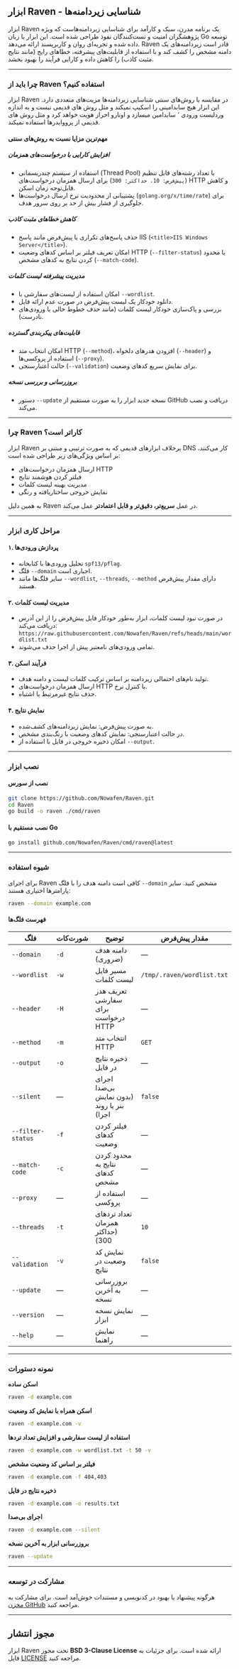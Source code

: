 ## ابزار Raven - شناسایی زیر‌دامنه‌ها  

ابزار Raven یک برنامه مدرن، سبک و کارآمد برای شناسایی زیر‌دامنه‌هاست که ویژه پژوهشگران امنیت و تست‌کنندگان نفوذ طراحی شده است. این ابزار با زبان Go توسعه داده شده و تجربه‌ای روان و کاربرپسند ارائه می‌دهد. Raven قادر است زیر‌دامنه‌های یک دامنه مشخص را کشف کند و با استفاده از قابلیت‌های پیشرفته، خطاهای رایج (مانند نتایج مثبت کاذب) را کاهش داده و کارایی فرآیند را بهبود بخشد.  

---

### چرا باید از Raven استفاده کنیم؟  

ابزار Raven در مقایسه با روش‌های سنتی شناسایی زیر‌دامنه‌ها مزیت‌های متعددی دارد. این ابزار هیچ سابدامینی را اسکیپ نمیکند و مثل روش های قدیمی نیست و به اندازه وردلیست ورودی ٬ سابدامین میسازد و اونارو احراز هویت خواهد کرد و مثل روش های قدیمی از پرووایدرها استفاده نمیکند.  

#### مهم‌ترین مزایا نسبت به روش‌های سنتی  

##### افزایش کارایی با درخواست‌های همزمان  
- استفاده از سیستم چندریسمانی (Thread Pool) با تعداد رشته‌های قابل تنظیم (`پیش‌فرض: 10، حداکثر: 300`) برای ارسال همزمان درخواست‌های HTTP و کاهش قابل‌توجه زمان اسکن.  
- پشتیبانی از محدودیت نرخ ارسال درخواست‌ها (`golang.org/x/time/rate`) برای جلوگیری از فشار بیش از حد بر روی سرور هدف.  

##### کاهش خطاهای مثبت کاذب  
- حذف پاسخ‌های تکراری یا پیش‌فرض مانند پاسخ IIS (`<title>IIS Windows Server</title>`).  
- امکان تعریف فیلتر بر اساس کدهای وضعیت HTTP (`--filter-status`) یا محدود کردن نتایج به کدهای مشخص (`--match-code`).  

##### مدیریت پیشرفته لیست کلمات  
- امکان استفاده از لیست‌های سفارشی با `--wordlist`.  
- دانلود خودکار یک لیست پیش‌فرض در صورت عدم ارائه فایل.  
- بررسی و پاک‌سازی خودکار لیست کلمات (مانند حذف خطوط خالی یا ورودی‌های نادرست).  

##### قابلیت‌های پیکربندی گسترده  
- امکان انتخاب متد HTTP (`--method`)، افزودن هدرهای دلخواه (`--header`) و استفاده از پروکسی‌ها (`--proxy`).  
- حالت اعتبارسنجی (`--validation`) برای نمایش سریع کدهای وضعیت.  

##### بروزرسانی و بررسی نسخه  
- دستور `--update` نسخه جدید ابزار را به صورت مستقیم از GitHub دریافت و نصب می‌کند.  

---

### چرا Raven کاراتر است؟  

ابزار Raven برخلاف ابزارهای قدیمی که به صورت ترتیبی و مبتنی بر DNS کار می‌کنند، بر اساس ویژگی‌های زیر طراحی شده است:  
- ارسال همزمان درخواست‌های HTTP  
- فیلتر کردن هوشمند نتایج  
- مدیریت بهینه لیست کلمات  
- نمایش خروجی ساختاریافته و رنگی  

به همین دلیل Raven در عمل **سریع‌تر، دقیق‌تر و قابل اعتمادتر** عمل می‌کند.  

---

### مراحل کاری ابزار  

#### ۱. پردازش ورودی‌ها  
- تحلیل ورودی‌ها با کتابخانه `spf13/pflag`.  
- فلگ `--domain` اجباری است.  
- سایر فلگ‌ها مانند `--wordlist`, `--threads`, `--method` دارای مقدار پیش‌فرض هستند.  

#### ۲. مدیریت لیست کلمات  
- در صورت نبود لیست کلمات، ابزار به‌طور خودکار فایل پیش‌فرض را از این آدرس دریافت می‌کند:  
  `https://raw.githubusercontent.com/Nowafen/Raven/refs/heads/main/wordlist.txt`  
- تمامی ورودی‌های نامعتبر پیش از اجرا حذف می‌شوند.  

#### ۳. فرآیند اسکن  
- تولید نام‌های احتمالی زیر‌دامنه بر اساس ترکیب کلمات لیست و دامنه هدف.  
- ارسال همزمان درخواست‌های HTTP با کنترل نرخ.  
- حذف نتایج غیرمرتبط یا اشتباه.  

#### ۴. نمایش نتایج  
- به صورت پیش‌فرض: نمایش زیر‌دامنه‌های کشف‌شده.  
- در حالت اعتبارسنجی: نمایش کدهای وضعیت با رنگ‌بندی مشخص.  
- امکان ذخیره خروجی در فایل با استفاده از `--output`.  

---

### نصب ابزار  

#### نصب از سورس  
```bash
git clone https://github.com/Nowafen/Raven.git
cd Raven
go build -o raven ./cmd/raven
```  

#### نصب مستقیم با Go  
```bash
go install github.com/Nowafen/Raven/cmd/raven@latest
```  

---

### شیوه استفاده  

برای اجرای Raven کافی است دامنه هدف را با فلگ `--domain` مشخص کنید. سایر پارامترها اختیاری هستند:  

```bash
raven --domain example.com
```  

#### فهرست فلگ‌ها  

| فلگ              | شورت‌کات | توضیح                                         | مقدار پیش‌فرض                 |
|------------------|----------|-----------------------------------------------|-------------------------------|
| `--domain`       | `-d`     | دامنه هدف (ضروری)                            | —                             |
| `--wordlist`     | `-w`     | مسیر فایل لیست کلمات                         | `/tmp/.raven/wordlist.txt`    |
| `--header`       | `-H`     | تعریف هدر سفارشی برای درخواست HTTP           | —                             |
| `--method`       | `-m`     | انتخاب متد HTTP                               | `GET`                         |
| `--output`       | `-o`     | ذخیره نتایج در فایل                           | —                             |
| `--silent`       | —        | اجرای بی‌صدا (بدون نمایش بنر یا روند اجرا)   | `false`                       |
| `--filter-status`| `-f`     | فیلتر کردن کدهای وضعیت                       | —                             |
| `--match-code`   | `-c`     | محدود کردن نتایج به کدهای مشخص               | —                             |
| `--proxy`        | —        | استفاده از پروکسی                            | —                             |
| `--threads`      | `-t`     | تعداد تردهای همزمان (حداکثر 300)             | `10`                          |
| `--validation`   | `-v`     | نمایش کد وضعیت در نتایج                      | `false`                       |
| `--update`       | —        | بروزرسانی به آخرین نسخه                      | —                             |
| `--version`      | —        | نمایش نسخه ابزار                             | —                             |
| `--help`         | —        | نمایش راهنما                                  | —                             |

---

### نمونه دستورات  

**اسکن ساده**  
```bash
raven -d example.com
```  

**اسکن همراه با نمایش کد وضعیت**  
```bash
raven -d example.com -v
```  

**استفاده از لیست سفارشی و افزایش تعداد تردها**  
```bash
raven -d example.com -w wordlist.txt -t 50 -v
```  

**فیلتر بر اساس کد وضعیت مشخص**  
```bash
raven -d example.com -f 404,403 
```  

**ذخیره نتایج در فایل**  
```bash
raven -d example.com -o results.txt
```  

**اجرای بی‌صدا**  
```bash
raven -d example.com --silent
```  

**بروزرسانی ابزار به آخرین نسخه**  
```bash
raven --update
```  

---

### مشارکت در توسعه  
هرگونه پیشنهاد یا بهبود در کدنویسی و مستندات خوش‌آمد است. برای مشارکت به [مخزن GitHub](https://github.com/Nowafen/Raven) مراجعه کنید.  

---

## مجوز انتشار  
ابزار Raven تحت مجوز **BSD 3-Clause License** ارائه شده است. برای جزئیات به فایل [LICENSE](LICENSE) مراجعه کنید.  
